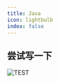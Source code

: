 ```yaml
---
title: Java
icon: lightbulb
index: false
---
```


## 尝试写一下

![TEST](https://docs-r2.hanhan12.cc/Snipaste_2023-07-28_14-32-02.png "test")